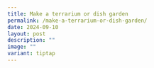 ```yaml
---
title: Make a terrarium or dish garden
permalink: /make-a-terrarium-or-dish-garden/
date: 2024-09-10
layout: post
description: ""
image: ""
variant: tiptap
---
```

